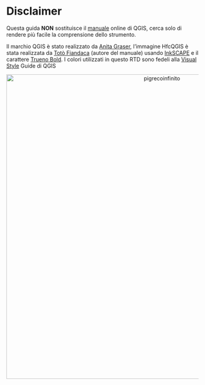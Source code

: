 # Disclaimer
 
Questa guida **NON** sostituisce il [manuale](https://qgis.org/it/docs/index.html#) online di QGIS, cerca solo di rendere più facile la comprensione dello strumento.

Il marchio QGIS è stato realizzato da [Anita Graser](https://twitter.com/underdarkGIS?lang=it), l’immagine HfcQGIS è stata realizzata da [Totò Fiandaca](https://twitter.com/totofiandaca) (autore del manuale) usando [InkSCAPE]() e il carattere [Trueno Bold](https://twitter.com/totofiandaca).
I colori utilizzati in questo RTD sono fedeli alla [Visual Style](https://www.qgis.org/en/site/getinvolved/styleguide.html#primary-colors) Guide di QGIS

<p align="center">
  <a href="http://bit.ly/hfcqgis" target="_blank"><img src="https://github.com/opendatasicilia/HfcQGIS-md/raw/main/docs/img/logo_hfc_2018.png" alt="pigrecoinfinito
"  width="800" class="immagonobox" title="“Logo realizzato da Totò Fiandaca"></a>
</p>
